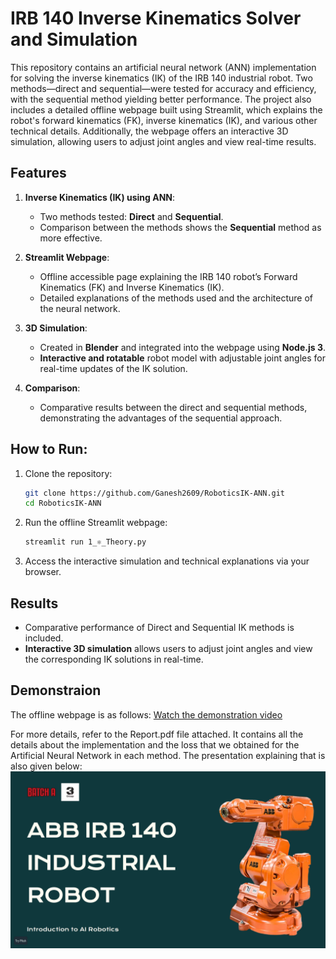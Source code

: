 # IRB 140 Inverse Kinematics Solver and Simulation

This repository contains an artificial neural network (ANN) implementation for solving the inverse kinematics (IK) of the IRB 140 industrial robot. Two methods—direct and sequential—were tested for accuracy and efficiency, with the sequential method yielding better performance. The project also includes a detailed offline webpage built using Streamlit, which explains the robot's forward kinematics (FK), inverse kinematics (IK), and various other technical details. Additionally, the webpage offers an interactive 3D simulation, allowing users to adjust joint angles and view real-time results.

## Features

1. **Inverse Kinematics (IK) using ANN**:
   - Two methods tested: **Direct** and **Sequential**.
   - Comparison between the methods shows the **Sequential** method as more effective.

2. **Streamlit Webpage**:
   - Offline accessible page explaining the IRB 140 robot’s Forward Kinematics (FK) and Inverse Kinematics (IK).
   - Detailed explanations of the methods used and the architecture of the neural network.
   
3. **3D Simulation**:
   - Created in **Blender** and integrated into the webpage using **Node.js 3**.
   - **Interactive and rotatable** robot model with adjustable joint angles for real-time updates of the IK solution.
   
4. **Comparison**:
   - Comparative results between the direct and sequential methods, demonstrating the advantages of the sequential approach.

## How to Run:

1. Clone the repository:
   ```bash
   git clone https://github.com/Ganesh2609/RoboticsIK-ANN.git
   cd RoboticsIK-ANN
   ```

2. Run the offline Streamlit webpage:
   ```bash
   streamlit run 1_⚛️_Theory.py
   ```

4. Access the interactive simulation and technical explanations via your browser.

## Results

- Comparative performance of Direct and Sequential IK methods is included.
- **Interactive 3D simulation** allows users to adjust joint angles and view the corresponding IK solutions in real-time.

## Demonstraion
The offline webpage is as follows:
[Watch the demonstration video](Media/sample_video.mp4)

For more details, refer to the Report.pdf file attached. It contains all the details about the implementation and the loss that we obtained for the Artificial Neural Network in each method. The presentation explaining that is also given below:
[![Preview of the PDF](Media/simulation_preview_2.png)](Report.pdf)
